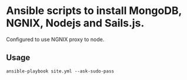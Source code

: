 Ansible scripts to install MongoDB, NGNIX, Nodejs and Sails.js. 
===============================================================

Configured to use NGNIX proxy to node.

Usage
-----

    ansible-playbook site.yml --ask-sudo-pass
